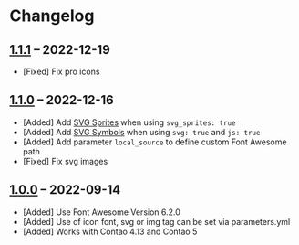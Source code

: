 # Changelog

[//]: <> (
Types of changes
    Added for new Addeds.
    Changed for changes in existing functionality.
    Deprecated for soon-to-be removed Addeds.
    Removed for now removed Addeds.
    Fixed for any bug fixes.
    Security in case of vulnerabilities.
)

## [1.1.1](https://github.com/contao-themes-net/font-awesome-inserttag-bundle/tree/1.1.1) – 2022-12-19

- [Fixed] Fix pro icons

## [1.1.0](https://github.com/contao-themes-net/font-awesome-inserttag-bundle/tree/1.1.0) – 2022-12-16

- [Added] Add [SVG Sprites](https://fontawesome.com/docs/web/add-icons/svg-sprites) when using `svg_sprites: true`
- [Added] Add [SVG Symbols](https://fontawesome.com/docs/web/add-icons/svg-symbols) when using `svg: true` and `js: true`
- [Added] Add parameter `local_source` to define custom Font Awesome path
- [Fixed] Fix svg images

## [1.0.0](https://github.com/contao-themes-net/font-awesome-inserttag-bundle/tree/1.0.0) – 2022-09-14

- [Added] Use Font Awesome Version 6.2.0
- [Added] Use of icon font, svg or img tag can be set via parameters.yml
- [Added] Works with Contao 4.13 and Contao 5

